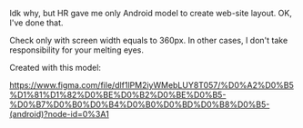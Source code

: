 Idk why, but HR gave me only Android model to create web-site layout. OK, I've done that.

Check only with screen width equals to 360px. In other cases, I don't take responsibility for your melting eyes. 

Created with this model:

https://www.figma.com/file/dlf1lPM2iyWMebLUY8T057/%D0%A2%D0%B5%D1%81%D1%82%D0%BE%D0%B2%D0%BE%D0%B5-%D0%B7%D0%B0%D0%B4%D0%B0%D0%BD%D0%B8%D0%B5-(android)?node-id=0%3A1
